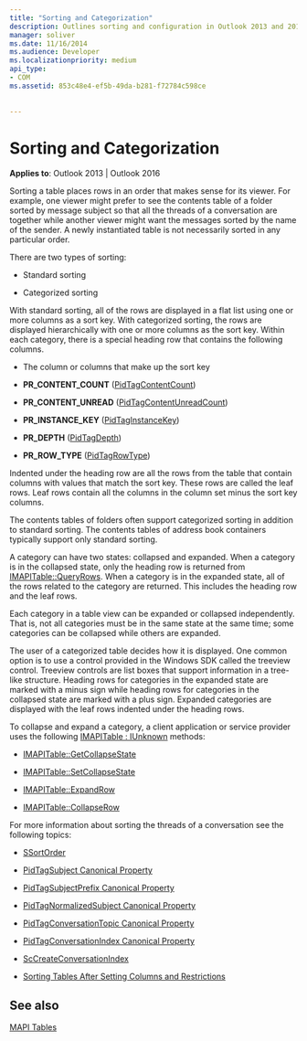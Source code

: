 ```yaml
---
title: "Sorting and Categorization"
description: Outlines sorting and configuration in Outlook 2013 and 2016. There are also links to reference materials.
manager: soliver
ms.date: 11/16/2014
ms.audience: Developer
ms.localizationpriority: medium
api_type:
- COM
ms.assetid: 853c48e4-ef5b-49da-b281-f72784c598ce
 
 
---
```


# Sorting and Categorization

 
  
**Applies to**: Outlook 2013 | Outlook 2016 
  
Sorting a table places rows in an order that makes sense for its viewer. For example, one viewer might prefer to see the contents table of a folder sorted by message subject so that all the threads of a conversation are together while another viewer might want the messages sorted by the name of the sender. A newly instantiated table is not necessarily sorted in any particular order. 
  
There are two types of sorting:
  
- Standard sorting
    
- Categorized sorting 
    
With standard sorting, all of the rows are displayed in a flat list using one or more columns as a sort key. With categorized sorting, the rows are displayed hierarchically with one or more columns as the sort key. Within each category, there is a special heading row that contains the following columns.
  
- The column or columns that make up the sort key
    
- **PR_CONTENT_COUNT** ([PidTagContentCount](pidtagcontentcount-canonical-property.md))
    
- **PR_CONTENT_UNREAD** ([PidTagContentUnreadCount](pidtagcontentunreadcount-canonical-property.md))
    
- **PR_INSTANCE_KEY** ([PidTagInstanceKey](pidtaginstancekey-canonical-property.md))
    
- **PR_DEPTH** ([PidTagDepth](pidtagdepth-canonical-property.md))
    
- **PR_ROW_TYPE** ([PidTagRowType](pidtagrowtype-canonical-property.md)) 
    
Indented under the heading row are all the rows from the table that contain columns with values that match the sort key. These rows are called the leaf rows. Leaf rows contain all the columns in the column set minus the sort key columns. 
  
The contents tables of folders often support categorized sorting in addition to standard sorting. The contents tables of address book containers typically support only standard sorting. 
  
A category can have two states: collapsed and expanded. When a category is in the collapsed state, only the heading row is returned from [IMAPITable::QueryRows](imapitable-queryrows.md). When a category is in the expanded state, all of the rows related to the category are returned. This includes the heading row and the leaf rows. 
  
Each category in a table view can be expanded or collapsed independently. That is, not all categories must be in the same state at the same time; some categories can be collapsed while others are expanded. 
  
The user of a categorized table decides how it is displayed. One common option is to use a control provided in the Windows SDK called the treeview control. Treeview controls are list boxes that support information in a tree-like structure. Heading rows for categories in the expanded state are marked with a minus sign while heading rows for categories in the collapsed state are marked with a plus sign. Expanded categories are displayed with the leaf rows indented under the heading rows. 
  
To collapse and expand a category, a client application or service provider uses the following [IMAPITable : IUnknown](imapitableiunknown.md) methods: 
  
- [IMAPITable::GetCollapseState](imapitable-getcollapsestate.md)
    
- [IMAPITable::SetCollapseState](imapitable-setcollapsestate.md)
    
- [IMAPITable::ExpandRow](imapitable-expandrow.md)
    
- [IMAPITable::CollapseRow](imapitable-collapserow.md)
    
For more information about sorting the threads of a conversation see the following topics:
  
- [SSortOrder](ssortorder.md)
    
- [PidTagSubject Canonical Property](pidtagsubject-canonical-property.md)
    
- [PidTagSubjectPrefix Canonical Property](pidtagsubjectprefix-canonical-property.md)
    
- [PidTagNormalizedSubject Canonical Property](pidtagnormalizedsubject-canonical-property.md)
    
- [PidTagConversationTopic Canonical Property](pidtagconversationtopic-canonical-property.md)
    
- [PidTagConversationIndex Canonical Property](pidtagconversationindex-canonical-property.md)
    
- [ScCreateConversationIndex](sccreateconversationindex.md)
    
- [Sorting Tables After Setting Columns and Restrictions](sorting-tables-after-setting-columns-and-restrictions.md)
    
## See also



[MAPI Tables](mapi-tables.md)

